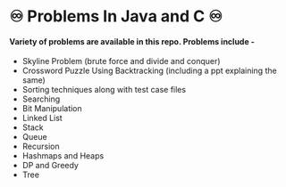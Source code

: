 # ♾️ Problems In Java and C ♾️
#### Variety of problems are available in this repo. Problems include -
* Skyline Problem (brute force and divide and conquer)
* Crossword Puzzle Using Backtracking (including a ppt explaining the same)
* Sorting techniques along with test case files
* Searching
* Bit Manipulation
* Linked List
* Stack
* Queue
* Recursion
* Hashmaps and Heaps
* DP and Greedy
* Tree
 
